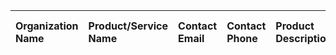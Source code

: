 | Organization Name | Product/Service Name | Contact Email | Contact Phone | Product Description/Maturity | Covered Use Cases | USDM Version Compatibility |
| :--- | :--- | :--- | :--- | :--- | :--- | :--- |